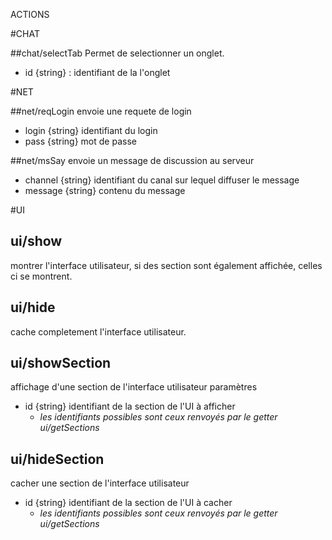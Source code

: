 ACTIONS



#CHAT



##chat/selectTab
Permet de selectionner un onglet.
* id {string} : identifiant de la l'onglet



#NET

##net/reqLogin
envoie une requete de login
* login {string} identifiant du login
* pass {string} mot de passe


##net/msSay
envoie un message de discussion au serveur
* channel {string} identifiant du canal sur lequel diffuser le message
* message {string} contenu du message








#UI

ui/show
-------
montrer l'interface utilisateur, si des section sont également affichée, celles ci se montrent.


ui/hide
-------
cache completement l'interface utilisateur.


ui/showSection
--------------
affichage d'une section de l'interface utilisateur
paramètres
* id {string} identifiant de la section de l'UI à afficher
    * *les identifiants possibles sont ceux renvoyés par le getter ui/getSections*



ui/hideSection
--------------
cacher une section de l'interface utilisateur
* id {string} identifiant de la section de l'UI à cacher
    * *les identifiants possibles sont ceux renvoyés par le getter ui/getSections*









